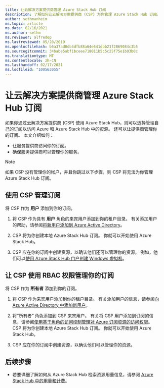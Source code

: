 ```yaml
---
title: 让云解决方案提供商管理 Azure Stack Hub 订阅
description: 了解如何让云解决方案提供商 (CSP) 为你管理 Azure Stack Hub 订阅。
author: sethmanheim
ms.topic: article
ms.date: 02/16/2021
ms.author: sethm
ms.reviewer: alfredop
ms.lastreviewed: 05/20/2019
ms.openlocfilehash: b6a37ad0db4dfb88a64e641dbb21f2869084c3b5
ms.sourcegitcommit: 34babe5abf1bceee718011b5c5c25f75e1b03b0c
ms.translationtype: MT
ms.contentlocale: zh-CN
ms.lasthandoff: 02/17/2021
ms.locfileid: "100563055"
---
```

# <a name="let-your-cloud-solution-provider-manage-your-azure-stack-hub-subscription"></a>让云解决方案提供商管理 Azure Stack Hub 订阅

如果你通过云解决方案提供商 (CSP) 使用 Azure Stack Hub，则可以选择管理自己的订阅以访问 Azure 和 Azure Stack Hub 中的资源。 还可以让提供商管理你的订阅。 本文介绍如何：

* 让服务提供商访问你的订阅。
* 确保服务提供商可以管理你的服务。

> [!NOTE]
> 如果 CSP 没有管理你的帐户，并且你跳过以下步骤，则 CSP 将无法为你管理 Azure Stack Hub 订阅。

## <a name="manage-your-subscription-with-a-csp"></a>使用 CSP 管理订阅

将 CSP 作为 **用户** 添加到你的订阅。

1. 将 CSP 作为具有 **用户** 角色的来宾用户添加到你的租户目录。 有关添加用户的帮助，请参阅[将新用户添加到 Azure Active Directory](/azure/active-directory/add-users-azure-active-directory)。

2. CSP 将为你创建本地 Azure Stack Hub 订阅。 你就可以开始使用 Azure Stack Hub。

3. CSP 应在你的订阅中创建资源，以确认他们还可以管理你的资源。 例如，他们可以[使用 Azure Stack Hub 门户创建 Windows 虚拟机](azure-stack-quick-windows-portal.md)。

## <a name="let-the-csp-manage-your-subscription-using-rbac-rights"></a>让 CSP 使用 RBAC 权限管理你的订阅

将 CSP 作为 **所有者** 添加到你的订阅。

1. 将 CSP 作为来宾用户添加到你的租户目录。 有关添加用户的信息，请参阅[向 Azure Active Directory 中添加新用户](/azure/active-directory/add-users-azure-active-directory)。

2. 将“所有者”  角色添加到 CSP 来宾用户。 有关将 CSP 用户添加到订阅的信息，请参阅[使用基于角色的访问控制管理对 Azure 订阅资源的访问权限](/azure/role-based-access-control/role-assignments-portal)。 CSP 将为你创建本地 Azure Stack Hub 订阅。 你就可以开始使用 Azure Stack Hub。
3. CSP 应在你的订阅中创建资源，以确认他们可以管理你的资源。

## <a name="next-steps"></a>后续步骤

* 若要详细了解如何从 Azure Stack Hub 检索资源用量信息，请参阅 [Azure Stack Hub 中的用量和计费](../operator/azure-stack-billing-and-chargeback.md)。
